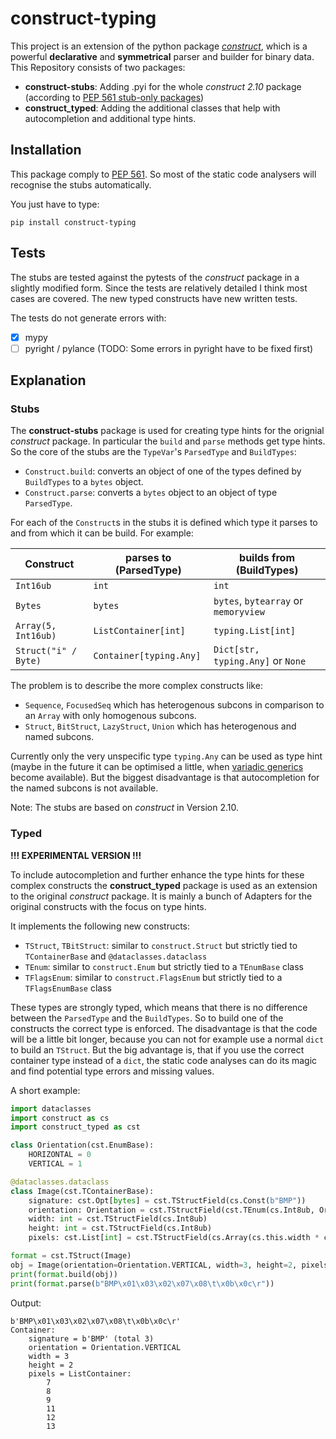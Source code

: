 # construct-typing
This project is an extension of the python package [*construct*](https://pypi.org/project/construct/), which is a powerful **declarative** and **symmetrical** parser and builder for binary data. This Repository consists of two packages:

- **construct-stubs**: Adding .pyi for the whole *construct 2.10* package (according to  [PEP 561 stub-only packages](https://www.python.org/dev/peps/pep-0561/#stub-only-packages))
- **construct_typed**: Adding the additional classes that help with autocompletion and additional type hints.

## Installation
This package comply to [PEP 561](https://www.python.org/dev/peps/pep-0561/). So most of the static code analysers will recognise the stubs automatically.

You just have to type:
```
pip install construct-typing
```

## Tests
The stubs are tested against the pytests of the *construct* package in a slightly modified form. Since the tests are relatively detailed I think most cases are covered.
The new typed constructs have new written tests.

The tests do not generate errors with:
- [x] mypy
- [ ] pyright / pylance (TODO: Some errors in pyright have to be fixed first)

## Explanation
### Stubs
The **construct-stubs** package is used for creating type hints for the orignial *construct* package. In particular the `build` and `parse` methods get type hints. So the core of the stubs  are the `TypeVar`'s `ParsedType` and `BuildTypes`:
- `Construct.build`: converts an object of one of the types defined by `BuildTypes` to a `bytes` object.
- `Construct.parse`: converts a `bytes` object to an object of type `ParsedType`.

For each of the `Construct`s in the stubs it is defined which type it parses to and from which it can be build. For example:

| Construct            | parses to (ParsedType)         | builds from (BuildTypes)             |
| -------------------- | ------------------------------ | ------------------------------------ |
| `Int16ub`            | `int`                          | `int`                                |
| `Bytes`              | `bytes`                        | `bytes`, `bytearray` or `memoryview` |
| `Array(5, Int16ub)`  | `ListContainer[int]`           | `typing.List[int]`                   |
| `Struct("i" / Byte)` | `Container[typing.Any]`        | `Dict[str, typing.Any]` or `None`    |

The problem is to describe the more complex constructs like:
 - `Sequence`, `FocusedSeq` which has heterogenous subcons in comparison to an `Array` with only homogenous subcons. 
 - `Struct`, `BitStruct`, `LazyStruct`, `Union` which has heterogenous and named subcons.

Currently only the very unspecific type `typing.Any` can be used as type hint (maybe in the future it can be optimised a little, when [variadic generics](https://mail.python.org/archives/list/typing-sig@python.org/thread/SQVTQYWIOI4TIO7NNBTFFWFMSMS2TA4J/) become available). But the biggest disadvantage is that autocompletion for the named subcons is not available.

Note: The stubs are based on *construct* in Version 2.10.


### Typed
**!!! EXPERIMENTAL VERSION !!!**

To include autocompletion and further enhance the type hints for these complex constructs the **construct_typed** package is used as an extension to the original *construct* package. It is mainly a bunch of Adapters for the original constructs with the focus on type hints.

It implements the following new constructs:
- `TStruct`, `TBitStruct`: similar to `construct.Struct` but strictly tied to `TContainerBase` and `@dataclasses.dataclass`
- `TEnum`: similar to `construct.Enum` but strictly tied to a `TEnumBase` class
- `TFlagsEnum`: similar to `construct.FlagsEnum` but strictly tied to a `TFlagsEnumBase` class

These types are strongly typed, which means that there is no difference between the `ParsedType` and the `BuildTypes`. So to build one of the constructs the correct type is enforced. The disadvantage is that the code will be a little bit longer, because you can not for example use a normal `dict` to build an `TStruct`. But the big advantage is, that if you use the correct container type instead of a `dict`, the static code analyses can do its magic and find potential type errors and missing values.


A short example:

```python
import dataclasses
import construct as cs
import construct_typed as cst

class Orientation(cst.EnumBase):
    HORIZONTAL = 0
    VERTICAL = 1

@dataclasses.dataclass
class Image(cst.TContainerBase):
    signature: cst.Opt[bytes] = cst.TStructField(cs.Const(b"BMP"))
    orientation: Orientation = cst.TStructField(cst.TEnum(cs.Int8ub, Orientation))
    width: int = cst.TStructField(cs.Int8ub)
    height: int = cst.TStructField(cs.Int8ub)
    pixels: cst.List[int] = cst.TStructField(cs.Array(cs.this.width * cs.this.height, cs.Byte))

format = cst.TStruct(Image)
obj = Image(orientation=Orientation.VERTICAL, width=3, height=2, pixels=[7, 8, 9, 11, 12, 13])
print(format.build(obj))
print(format.parse(b"BMP\x01\x03\x02\x07\x08\t\x0b\x0c\r"))
```
Output:
```
b'BMP\x01\x03\x02\x07\x08\t\x0b\x0c\r'
Container: 
    signature = b'BMP' (total 3)
    orientation = Orientation.VERTICAL
    width = 3
    height = 2
    pixels = ListContainer:
        7
        8
        9
        11
        12
        13
```


